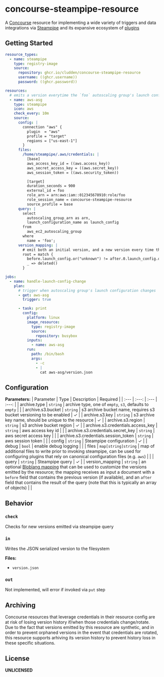 # concourse-steampipe-resource
A [Concourse](https://concourse-ci.org/) resource for implementing a wide variety of triggers and data integrations via [Steampipe](https://steampipe.io/) and its expansive ecosystem of [plugins](https://hub.steampipe.io/plugins)

## Getting Started
```yaml
resource_types:
  - name: steampipe
    type: registry-image
    source:
      repository: ghcr.io/cludden/concourse-steampipe-resource
      username: ((ghcr.username))
      password: ((ghcr.password))

resources:
  # emits a version everytime the `foo` autoscaling group's launch configuration changes
  - name: aws-asg
    type: steampipe
    icon: aws
    check_every: 10m
    source:
      config: |
        connection "aws" {
          plugin  = "aws"
          profile = "target"
          regions = ["us-east-1"]
        }
      files:
        /home/steampipe/.aws/credentials: |
          [base]
          aws_access_key_id = ((aws.access_key))
          aws_secret_access_key = ((aws.secret_key))
          aws_session_token = ((aws.security_token))

          [target]
          duration_seconds = 900
          external_id = foo
          role_arn = arn:aws:iam::012345678910:role/foo
          role_session_name = concourse-steampipe-resource
          source_profile = base
      query: |
        select
          autoscaling_group_arn as arn,
          launch_configuration_name as launch_config
        from
          aws_ec2_autoscaling_group
        where
          name = 'foo';
      version_mapping: |
        # emit both an initial version, and a new version every time the launch configuration changes
        root = match {
          before.launch_config.or("unknown") != after.0.launch_config.or("unknown") => after.0
          _ => deleted()
        }

jobs:
  - name: handle-launch-config-change
    plan:
      # trigger when autoscaling group's launch configuration changes
      - get: aws-asg
        trigger: true

      - task: print
        config:
          platform: linux
          image_resource:
            type: registry-image
            source:
              repository: busybox
          inputs:
            - name: aws-asg
          run:
            path: /bin/bash
            args:
              - -c
              - |
                cat aws-asg/version.json
```

## Configuration

**Parameters:**
| Parameter | Type | Description | Required |
| :--- | :---: | :--- | :---: |
| archive.type | `string` | archive type, one of `empty`, `s3`, defaults to `empty` | |
| archive.s3.bucket | `string` | s3 archive bucket name, requires s3 bucket versioning to be enabled | ✓ |
| archive.s3.key | `string` | s3 archive key name, should be unique to the resource | ✓ |
| archive.s3.region | `string` | s3 archive bucket region | ✓ |
| archive.s3.credentials.access_key | `string` | aws access key id | |
| archive.s3.credentials.secret_key | `string` | aws secret access key | |
| archive.s3.credentials.session_token | `string` | aws session token | |
| config | `string` | Steampipe configuration | ✓ |
| debug | `bool` | enable debug logging | |
| files | `map[string]string` | map of additional files to write prior to invoking steampipe, can be used for configuring plugins that rely on canonical configuration files (e.g. `aws`) | |
| query | `string` | Steampipe query | ✓ |
| version_mapping | `string` | an optional [Bloblang mapping](https://www.benthos.dev/docs/guides/bloblang/about) that can be used to customize the versions emitted by the resource; the mapping receives as input a document with a `before` field that contains the previous version (if available), and an `after` field that contains the result of the query (note that this is typically an array of objects) | |

## Behavior

### `check`
Checks for new versions emitted via steampipe query

### `in`
Writes the JSON serialized version to the filesystem

**Files:**
- `version.json`

### `out`
Not implemented, will error if invoked via `put` step

## Archiving
Concourse resources that leverage credentials in their resource config are at risk of losing version history if/when those credentials change/rotate. Due to the fact that versions emitted by this resource are synthetic, and in order to prevent orphaned versions in the event that credentials are rotated, this resource supports arhiving its version history to prevent history loss in these specific situations.

## License
**UNLICENSED**
